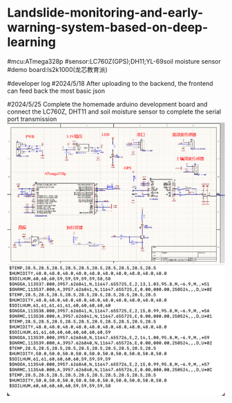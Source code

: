 # Landslide-monitoring-and-early-warning-system-based-on-deep-learning
#mcu:ATmega328p
#sensor:LC760Z(GPS);DH11;YL-69soil moisture sensor
#demo board:ls2k1000(龙芯教育派)

#developer log
#2024/5/18 After uploading to the backend, the frontend can feed back the most basic json

#2024/5/25 Complete the homemade arduino development board and connect the LC760Z, DHT11 and soil moisture sensor to complete the serial port transmission
![image](https://github.com/Sadcato/Landslide-monitoring-and-early-warning-system-based-on-deep-learning/blob/main/img/WechatIMG1.jpg)
![image](https://github.com/Sadcato/Landslide-monitoring-and-early-warning-system-based-on-deep-learning/blob/main/img/read.jpg)


